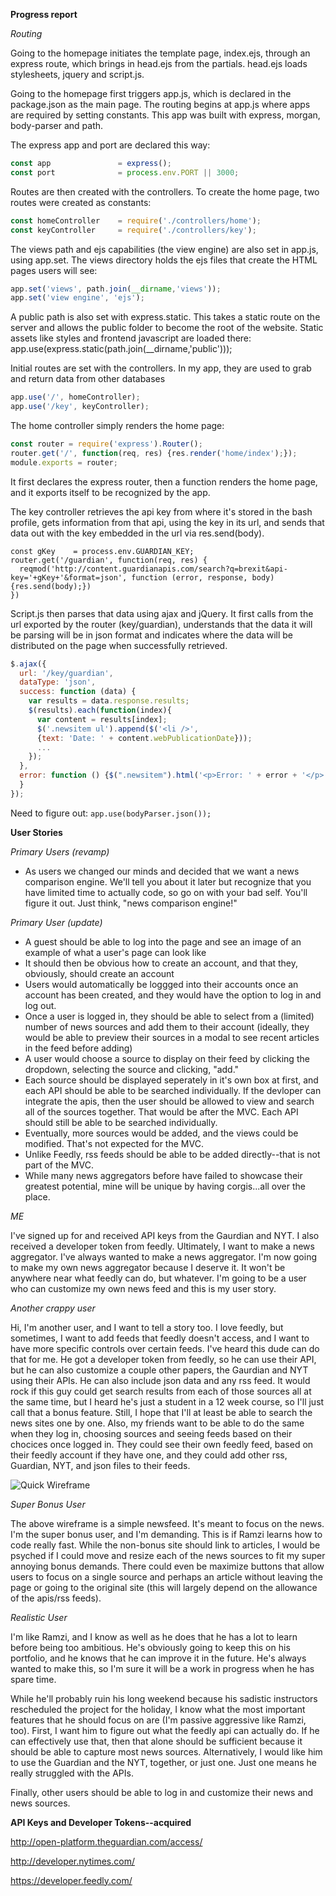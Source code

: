 **Progress report**

_Routing_

Going to the homepage initiates the template page, index.ejs, through an express route, which brings in head.ejs from the partials. head.ejs loads stylesheets, jquery and script.js.

Going to the homepage first triggers app.js, which is declared in the package.json as the main page. The routing begins at app.js where apps are required by setting constants. This app was built with express, morgan, body-parser and path.

The express app and port are declared this way:

~~~js
const app               = express();
const port              = process.env.PORT || 3000;
~~~

Routes are then created with the controllers.
To create the home page, two routes were created as constants:

~~~js
const homeController    = require('./controllers/home');
const keyController     = require('./controllers/key');
~~~

The views path and ejs capabilities (the view engine) are also set in app.js, using app.set.
The views directory holds the ejs files that create the HTML pages users will see:

~~~js
app.set('views', path.join(__dirname,'views'));
app.set('view engine', 'ejs');
~~~

A public path is also set with express.static. This takes a static route on the server and allows the public folder to become the root of the website. Static assets like styles and frontend javascript are loaded there:
app.use(express.static(path.join(__dirname,'public')));

Initial routes are set with the controllers. In my app, they are used to grab and return data from other databases

~~~js
app.use('/', homeController);
app.use('/key', keyController);
~~~

The home controller simply renders the home page:

~~~js
const router = require('express').Router();
router.get('/', function(req, res) {res.render('home/index');});
module.exports = router;
~~~

It first declares the express router, then a function renders the home page, and it exports itself to be recognized by the app.

The key controller retrieves the api key from where it's stored in the bash profile, gets information from that api, using the key in its url, and sends that data out with the key embedded in the url via res.send(body).
```
const gKey    = process.env.GUARDIAN_KEY;
router.get('/guardian', function(req, res) {
  reqmod('http://content.guardianapis.com/search?q=brexit&api-key='+gKey+'&format=json', function (error, response, body) {res.send(body);})
})
```


Script.js then parses that data using ajax and jQuery. It first calls from the url exported by the router (key/guardian), understands that the data it will be parsing will be in json format and indicates where the data will be distributed on the page when successfully retrieved.

~~~js
$.ajax({
  url: '/key/guardian',
  dataType: 'json',
  success: function (data) {
    var results = data.response.results;
    $(results).each(function(index){
      var content = results[index];
      $('.newsitem ul').append($('<li />', 
      {text: 'Date: ' + content.webPublicationDate}));
      ...
    });
  },
  error: function () {$(".newsitem").html('<p>Error: ' + error + '</p>');
  }
});
~~~

Need to figure out:
`app.use(bodyParser.json());`



**User Stories**

_Primary Users (revamp)_

- As users we changed our minds and decided that we want a news comparison engine. We'll tell you about it later but recognize that you have limited time to actually code, so go on with your bad self. You'll figure it out. Just think, "news comparison engine!"


_Primary User (update)_

- A guest should be able to log into the page and see an image of an example of what a user's page can look like
- It should then be obvious how to create an account, and that they, obviously, should create an account
- Users would automatically be loggged into their accounts once an account has been created, and they would have the option to log in and log out.
- Once a user is logged in, they should be able to select from a (limited) number of news sources and add them to their account (ideally, they would be able to preview their sources in a modal to see recent articles in the feed before adding)
- A user would choose a source to display on their feed by clicking the dropdown, selecting the source and clicking, "add."
- Each source should be displayed seperately in it's own box at first, and each API should be able to be searched individually. If the devloper can integrate the apis, then the user should be allowed to view and search all of the sources together. That would be after the MVC. Each API should still be able to be searched individually.
- Eventually, more sources would be added, and the views could be modified. That's not expected for the MVC.
- Unlike Feedly, rss feeds should be able to be added directly--that is not part of the MVC.
- While many news aggregators before have failed to showcase their greatest potential, mine will be unique by having corgis...all over the place. 

_ME_

I've signed up for and received API keys from the Gaurdian and NYT. I also received a developer token from feedly. Ultimately, I want to make a news aggregator. I've always wanted to make a news aggregator. I'm now going to make my own news aggregator because I deserve it. It won't be anywhere near what feedly can do, but whatever. I'm going to be a user who can customize my own news feed and this is my user story. 

_Another crappy user_

Hi, I'm another user, and I want to tell a story too. I love feedly, but sometimes, I want to add feeds that feedly doesn't access, and I want to have more specific controls over certain feeds. I've heard this dude can do that for me. He got a developer token from feedly, so he can use their API, but he can also customize a couple other papers, the Gaurdian and NYT using their APIs. He can also include json data and any rss feed. It would rock if this guy could get search results from each of those sources all at the same time, but I heard he's just a student in a 12 week course, so I'll just call that a bonus feature. Still, I hope that I'll at least be able to search the news sites one by one. Also, my friends want to be able to do the same when they log in, choosing sources and seeing feeds based on their chocices once logged in. They could see their own feedly feed, based on their feedly account if they have one, and they could add other rss, Guardian, NYT, and json files to their feeds.


![Quick Wireframe](wireframe.png "Quick Wireframe")

_Super Bonus User_

The above wireframe is a simple newsfeed. It's meant to focus on the news. I'm the super bonus user, and I'm demanding. This is if Ramzi learns how to code really fast. While the non-bonus site should link to articles, I would be psyched if I could move and resize each of the news sources to fit my super annoying bonus demands. There could even be maximize buttons that allow users to focus on a single source and perhaps an article without leaving the page or going to the original site (this will largely depend on the allowance of the apis/rss feeds).

_Realistic User_

I'm like Ramzi, and I know as well as he does that he has a lot to learn before being too ambitious. He's obviously going to keep this on his portfolio, and he knows that he can improve it in the future. He's always wanted to make this, so I'm sure it will be a work in progress when he has spare time. 

While he'll probably ruin his long weekend because his sadistic instructors rescheduled the project for the holiday, I know what the most important features that he should focus on are (I'm passive aggressive like Ramzi, too). First, I want him to figure out what the feedly api can actually do. If he can effectively use that, then that alone should be sufficient because it should be able to capture most news sources. Alternatively, I would like him to use the Guardian and the NYT, together, or just one. Just one means he really struggled with the APIs.  

Finally, other users should be able to log in and customize their news and news sources.

**API Keys and Developer Tokens--acquired**

http://open-platform.theguardian.com/access/

http://developer.nytimes.com/

https://developer.feedly.com/
